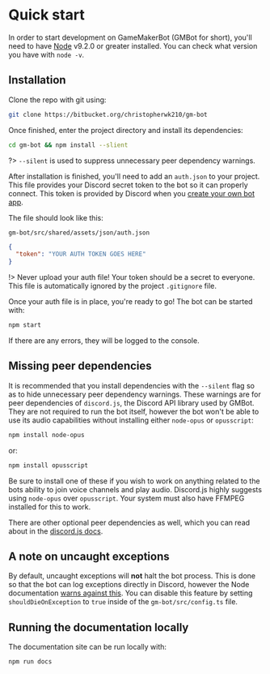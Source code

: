 # Quick start
In order to start development on GameMakerBot (GMBot for short), you'll need to have [Node](https://nodejs.org/) v9.2.0 or greater installed. You can check what version you have with `node -v`.

## Installation
Clone the repo with git using:
```bash
git clone https://bitbucket.org/christopherwk210/gm-bot
```

Once finished, enter the project directory and install its dependencies:
```bash
cd gm-bot && npm install --slient
```

?> `--silent` is used to suppress unnecessary peer dependency warnings.

After installation is finished, you'll need to add an `auth.json` to your project. This file provides your Discord secret token to the bot so it can properly connect. This token is provided by Discord when you [create your own bot app](https://discordapp.com/developers/applications/me).

The file should look like this:

```filepath
gm-bot/src/shared/assets/json/auth.json
```
```json
{
  "token": "YOUR AUTH TOKEN GOES HERE"
}
```

!> Never upload your auth file! Your token should be a secret to everyone. This file is automatically ignored by the project `.gitignore` file.

Once your auth file is in place, you're ready to go! The bot can be started with:

```bash
npm start
```

If there are any errors, they will be logged to the console.

## Missing peer dependencies
It is recommended that you install dependencies with the `--silent` flag so as to hide  unnecessary peer dependency warnings. These warnings are for peer dependencies of `discord.js`, the Discord API library used by GMBot. They are not required to run the bot itself, however the bot won't be able to use its audio capabilities without installing either `node-opus` or `opusscript`:
```bash
npm install node-opus
```
or:
```bash
npm install opusscript
```
Be sure to install one of these if you wish to work on anything related to the bots ability to join voice channels and play audio. Discord.js highly suggests using `node-opus` over `opusscript`.
Your system must also have FFMPEG installed for this to work.

There are other optional peer dependencies as well, which you can read about in the [discord.js docs](https://discord.js.org/#/docs/main/stable/general/welcome).

## A note on uncaught exceptions
By default, uncaught exceptions will **not** halt the bot process. This is done so that the bot can log exceptions directly in Discord, however the Node documentation [warns against this](https://nodejs.org/api/process.html#process_warning_using_uncaughtexception_correctly). You can disable this feature by setting `shouldDieOnException` to `true` inside of the
`gm-bot/src/config.ts` file.

## Running the documentation locally
The documentation site can be run locally with:
```bash
npm run docs
```
